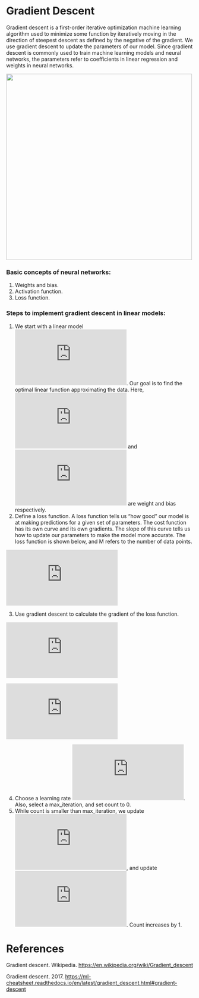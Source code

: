 # Gradient Descent

Gradient descent is a first-order iterative optimization machine learning algorithm used to minimize some function by iteratively moving in the direction of steepest descent as defined by the negative of the gradient. We use gradient descent to update the parameters of our model. Since gradient descent is commonly used to train machine learning models and neural networks, the parameters refer to coefficients in linear regression and weights in neural networks. 

<img src="http://rasbt.github.io/mlxtend/user_guide/general_concepts/gradient-optimization_files/ball.png" width="500"/>

### Basic concepts of neural networks:
1. Weights and bias.
2. Activation function.
3. Loss function.

### Steps to implement gradient descent in linear models:
1. We start with a linear model ![](https://latex.codecogs.com/svg.latex?%5Chat%7By%7D%20%3D%20%5Chat%7Bw_i%7DX%20&plus;%20b). Our goal is to find the optimal linear function approximating the data. Here, ![](https://latex.codecogs.com/svg.latex?w) and ![](https://latex.codecogs.com/svg.latex?b) are weight and bias respectively.
2. Define a loss function. A loss function tells us “how good” our model is at making predictions for a given set of parameters. The cost function has its own curve and its own gradients. The slope of this curve tells us how to update our parameters to make the model more accurate. The loss function is shown below, and M refers to the number of data points.

![First equation](https://latex.codecogs.com/svg.latex?L%20%3D%20%5Cfrac%7B1%7D%7B2M%7D%5Csum_%7Bi%20%3D%201%7D%5E%7BM%7D%28%5Chat%7Bw_i%7Dx_i%20&plus;%20b%20-%20y_i%29%5E2)

3. Use gradient descent to calculate the gradient of the loss function.

![](https://latex.codecogs.com/svg.latex?%5Cfrac%7B%5Cpartial%20L%7D%7B%5Cpartial%20w%7D%20%3D%20%5Cfrac%7B1%7D%7BM%7D%5Csum_%7Bi%20%3D%201%7D%5E%7BM%7D%28%5Chat%7Bw_i%7Dx_i%20&plus;%20b%20-%20y_i%29x_i)

![](https://latex.codecogs.com/svg.latex?%5Cfrac%7B%5Cpartial%20L%7D%7B%5Cpartial%20b%7D%20%3D%20%5Cfrac%7B1%7D%7BM%7D%5Csum_%7Bi%20%3D%201%7D%5E%7BM%7D%28%5Chat%7Bw_i%7Dx_i%20&plus;%20b%20-%20y_i%29)

4. Choose a learning rate ![](https://latex.codecogs.com/svg.latex?%5Calpha). Also, select a max_iteration, and set count to 0.
5. While count is smaller than  max_iteration, we update ![](https://latex.codecogs.com/svg.latex?%5Chat%7Bw%7D%20%3D%20%5Chat%7Bw%7D%20-%20%5Calpha%5Cfrac%7B%5Cpartial%20L%7D%7B%5Cpartial%20w%7D), and update ![](https://latex.codecogs.com/svg.latex?b%20%3D%20b%20-%20%5Calpha%5Cfrac%7B%5Cpartial%20L%7D%7B%5Cpartial%20b%7D). Count increases by 1.

# References

Gradient descent. Wikipedia. https://en.wikipedia.org/wiki/Gradient_descent

Gradient descent. 2017. https://ml-cheatsheet.readthedocs.io/en/latest/gradient_descent.html#gradient-descent
